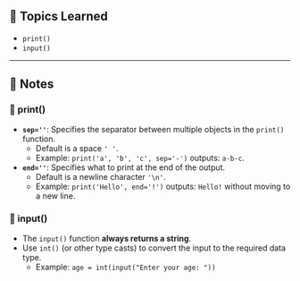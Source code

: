 ## 📘 Topics Learned

- `print()`
- `input()`

---

## 🧠 Notes

### 🔹 print()

- **`sep=''`**: Specifies the separator between multiple objects in the `print()` function.
  - Default is a space `' '`.
  - Example: `print('a', 'b', 'c', sep='-')` outputs: `a-b-c`.
- **`end=''`**: Specifies what to print at the end of the output.
  - Default is a newline character `'\n'`.
  - Example: `print('Hello', end='!')` outputs: `Hello!` without moving to a new line.

### 🔹 input()

- The `input()` function **always returns a string**.
- Use `int()` (or other type casts) to convert the input to the required data type.
  - Example: `age = int(input("Enter your age: "))`

